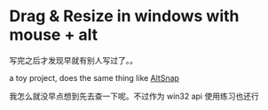 # Drag & Resize in windows with mouse + alt

写完之后才发现早就有别人写过了。。

a toy project, does the same thing like [AltSnap](https://github.com/RamonUnch/AltSnap)

我怎么就没早点想到先去查一下呢。不过作为 win32 api 使用练习也还行
